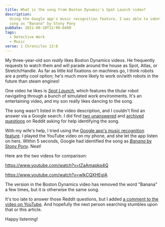 ```yaml
---
title: What is the song from Boston Dynamic's Spot Launch video?
description:
  Using the Google app's music recognition feature, I was able to identify the
  song as "Banana" by Stony Pony
pubDate: 2021-08-10T12:00-0400
tags:
  - Detective Work
  - Music
verse: 1 Chronicles 13:8
---
```


My three-year-old son _really_ likes Boston Dynamics videos. He frequently
requests to watch them and will parade around the house as Spot, Atlas, or
Stretch/Handle. As far as little kid fixations on machines go, I think robots
are a pretty cool option; he's much more likely to work on/with robots in the
future than steam engines!

One video he likes is
[_Spot Launch_](https://www.youtube.com/watch?v=wlkCQXHEgjA), which features the
titular robot navigating through a bunch of simulated work environments. It's an
entertaining video, and my son really likes dancing to the song.

The song wasn't listed in the video description, and I couldn't find an answer
via a Google search. I did find
[two unanswered](https://www.reddit.com/r/NameThatSong/comments/isqmyu/what_is_the_song_in_the_spot_launch_ad_from/)
and
[archived questions](https://www.reddit.com/r/Music/comments/d9fn4j/help_identifying_song_from_spot_launch_boston/)
on Reddit asking for help identifying the song.

With my wife's help, I tried using the
[Google app's music recognition feature](https://blog.google/products/search/hum-to-search/).
I played the YouTube video on my phone, and she let the app listen on hers.
Within 5 seconds, Google had identified the song as
[_Banana_ by Stony Pony](https://www.youtube.com/watch?v=tZaAmapkp4Q). Neat!

Here are the two videos for comparison:

<em-bed>

https://www.youtube.com/watch?v=tZaAmapkp4Q

</em-bed>

<em-bed>

https://www.youtube.com/watch?v=wlkCQXHEgjA

</em-bed>

The version in the Boston Dynamics video has removed the word "Banana" a few
times, but it is otherwise the same song.

It's too late to answer those Reddit questions, but I added
[a comment to the video on YouTube](https://www.youtube.com/watch?v=wlkCQXHEgjA&lc=UgwqRUzrTpMJJlVCMQt4AaABAg).
And hopefully the next person searching stumbles upon that or this article.

Happy listening!
